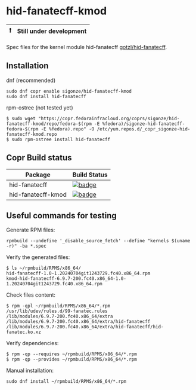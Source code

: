 # hid-fanatecff-kmod

| :exclamation: | Still under development |
|---------------|:------------------------|

Spec files for the kernel module hid-fanatecff [gotzl/hid-fanatecff](https://github.com/gotzl/hid-fanatecff). 

## Installation

dnf (recommended)
```
sudo dnf copr enable sigonze/hid-fanatecff-kmod
sudo dnf install hid-fanatecff
```

rpm-ostree (not tested yet)
```
$ sudo wget "https://copr.fedorainfracloud.org/coprs/sigonze/hid-fanatecff-kmod/repo/fedora-$(rpm -E %fedora)/sigonze-hid-fanatecff-fedora-$(rpm -E %fedora).repo" -O /etc/yum.repos.d/_copr_sigonze-hid-fanatecff-kmod.repo
$ sudo rpm-ostree install hid-fanatecff
```

## Copr Build status

Package | Build Status
------- | ------------
hid-fanatecff | [![badge](https://copr.fedorainfracloud.org/coprs/sigonze/hid-fanatecff-kmod/package/hid-fanatecff/status_image/last_build.png)](https://copr.fedorainfracloud.org/coprs/sigonze/hid-fanatecff-kmod/package/hid-fanatecff/)
hid-fanatecff-kmod | [![badge](https://copr.fedorainfracloud.org/coprs/sigonze/hid-fanatecff-kmod/package/hid-fanatecff-kmod/status_image/last_build.png)](https://copr.fedorainfracloud.org/coprs/sigonze/hid-fanatecff-kmod/package/hid-fanatecff-kmod/)


## Useful commands for testing

Generate RPM files:
```
rpmbuild --undefine '_disable_source_fetch' --define "kernels $(uname -r)" -ba *.spec
```

Verify the generated files:
```
$ ls ~/rpmbuild/RPMS/x86_64/
hid-fanatecff-1.0-1.20240704git1243729.fc40.x86_64.rpm
kmod-hid-fanatecff-6.9.7-200.fc40.x86_64-1.0-1.20240704git1243729.fc40.x86_64.rpm
```

Check files content:
```
$ rpm -qpl ~/rpmbuild/RPMS/x86_64/*.rpm
/usr/lib/udev/rules.d/99-fanatec.rules
/lib/modules/6.9.7-200.fc40.x86_64/extra
/lib/modules/6.9.7-200.fc40.x86_64/extra/hid-fanatecff
/lib/modules/6.9.7-200.fc40.x86_64/extra/hid-fanatecff/hid-fanatec.ko.xz
```

Verify dependencies:
```
$ rpm -qp --requires ~/rpmbuild/RPMS/x86_64/*.rpm
$ rpm -qp --provides ~/rpmbuild/RPMS/x86_64/*.rpm
```

Manual installation:
```
sudo dnf install ~/rpmbuild/RPMS/x86_64/*.rpm
```
